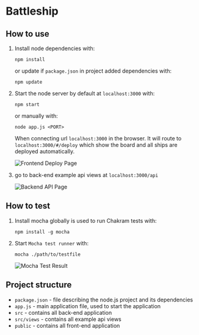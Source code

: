 # Battleship

## How to use
1. Install node dependencies with:

    ```
    npm install
    ```
    or update if ```package.json``` in project added dependencies with:
    ```
    npm update
    ```
2. Start the node server by default at ```localhost:3000``` with:

    ```
    npm start
    ```
    or manually with:
    ```
    node app.js <PORT>
    ```
   When connecting url ```localhost:3000``` in the browser. 
   It will route to ```localhost:3000/#/deploy``` which show the board and all ships are deployed automatically. 

    ![Frontend Deploy Page](https://github.com/Nutchawat/battleship/tree/master/img/frontend_deploy_page.png)

3. go to back-end example api views at ```localhost:3000/api```

    ![Backend API Page](https://github.com/Nutchawat/battleship/tree/master/img/backend_api_page.png)

## How to test
1. Install mocha globally is used to run Chakram tests with:
   
    ```
    npm install -g mocha
    ```
2. Start ```Mocha test runner``` with:
    
    ```
    mocha ./path/to/testfile
    ```
    
    ![Mocha Test Result](https://github.com/Nutchawat/battleship/tree/master/img/mocha_test.png)

## Project structure
- ```package.json``` - file describing the node.js project and its dependencies
- ```app.js``` - main application file, used to start the application
- ```src``` - contains all back-end application
- ```src/views``` - contains all example api views
- ```public``` - contains all front-end application
